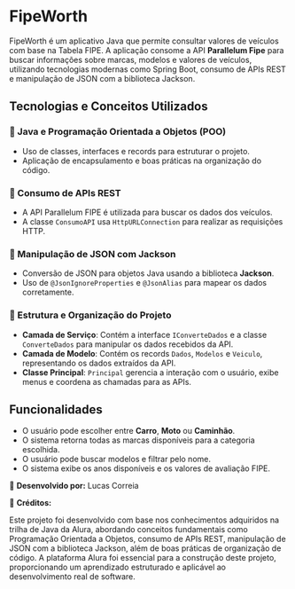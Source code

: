 # FipeWorth

FipeWorth é um aplicativo Java que permite consultar valores de veículos com base na Tabela FIPE. A aplicação consome a API **Parallelum Fipe** para buscar informações sobre marcas, modelos e valores de veículos, utilizando tecnologias modernas como Spring Boot, consumo de APIs REST e manipulação de JSON com a biblioteca Jackson.

## Tecnologias e Conceitos Utilizados

### 🔹 Java e Programação Orientada a Objetos (POO)

- Uso de classes, interfaces e records para estruturar o projeto.
- Aplicação de encapsulamento e boas práticas na organização do código.

### 🔹 Consumo de APIs REST

- A API Parallelum FIPE é utilizada para buscar os dados dos veículos.
- A classe `ConsumoAPI` usa `HttpURLConnection` para realizar as requisições HTTP.

### 🔹 Manipulação de JSON com Jackson

- Conversão de JSON para objetos Java usando a biblioteca **Jackson**.
- Uso de `@JsonIgnoreProperties` e `@JsonAlias` para mapear os dados corretamente.

### 🔹 Estrutura e Organização do Projeto

- **Camada de Serviço**: Contém a interface `IConverteDados` e a classe `ConverteDados` para manipular os dados recebidos da API.
- **Camada de Modelo**: Contém os records `Dados`, `Modelos` e `Veiculo`, representando os dados extraídos da API.
- **Classe Principal**: `Principal` gerencia a interação com o usuário, exibe menus e coordena as chamadas para as APIs.

## Funcionalidades

- O usuário pode escolher entre **Carro**, **Moto** ou **Caminhão**.
- O sistema retorna todas as marcas disponíveis para a categoria escolhida.
- O usuário pode buscar modelos e filtrar pelo nome.
- O sistema exibe os anos disponíveis e os valores de avaliação FIPE.

📌 **Desenvolvido por:** Lucas Correia

📖 **Créditos:**

Este projeto foi desenvolvido com base nos conhecimentos adquiridos na trilha de Java da Alura, abordando conceitos fundamentais como Programação Orientada a Objetos, consumo de APIs REST, manipulação de JSON com a biblioteca Jackson, além de boas práticas de organização de código. A plataforma Alura foi essencial para a construção deste projeto, proporcionando um aprendizado estruturado e aplicável ao desenvolvimento real de software.

